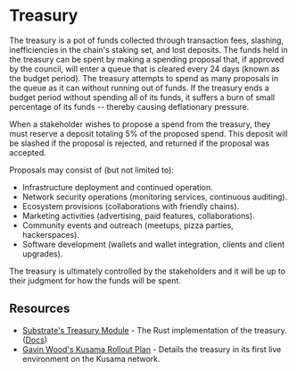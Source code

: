 # Treasury

The treasury is a pot of funds collected through transaction fees, slashing, inefficiencies in the chain's staking set,
and lost deposits. The funds held in the treasury can be spent by making a spending proposal that, if approved by the council,
will enter a queue that is cleared every 24 days (known as the budget period). The treasury attempts to spend as many 
proposals in the queue as it can without running out of funds. If the treasury ends a budget period without spending all
of its funds, it suffers a burn of small percentage of its funds -- thereby causing deflationary pressure.

When a stakeholder wishes to propose a spend from the treasury, they must reserve a deposit totaling 5% of the proposed
spend. This deposit will be slashed if the proposal is rejected, and returned if the proposal was accepted.

Proposals may consist of (but not limited to):

 - Infrastructure deployment and continued operation.
 - Network security operations (monitoring services, continuous auditing).
 - Ecosystem provisions (collaborations with friendly chains).
 - Marketing activities (advertising, paid features, collaborations).
 - Community events and outreach (meetups, pizza parties, hackerspaces).
 - Software development (wallets and wallet integration, clients and client upgrades).

The treasury is ultimately controlled by the stakeholders and it will be up to their judgment for how the funds will be
spent.

## Resources

 - [Substrate's Treasury Module](https://github.com/paritytech/substrate/blob/master/srml/treasury/src/lib.rs) - The Rust implementation of the treasury. ([Docs](https://substrate.dev/rustdocs/master/srml_treasury/index.html))
 - [Gavin Wood's Kusama Rollout Plan](https://medium.com/@gavofyork/kusama-rollout-and-governance-31eb18041044) - Details the treasury in its first live environment on the Kusama network.
 
